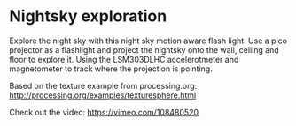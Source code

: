 # Nightsky exploration 

Explore the night sky with this night sky motion aware flash light. Use a pico
projector as a flashlight and project the nightsky onto the wall, ceiling and
floor to explore it. Using the LSM303DLHC accelerotmeter and magnetometer to
track where the projection is pointing.

Based on the texture example from processing.org:
http://processing.org/examples/texturesphere.html

Check out the video: https://vimeo.com/108480520
